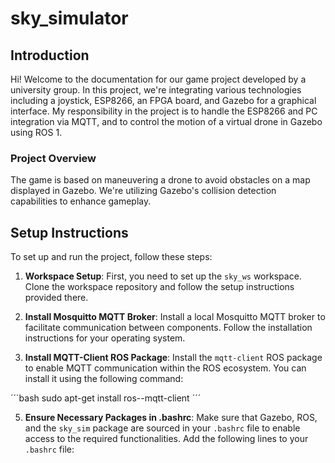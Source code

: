 # sky_simulator

## Introduction

Hi! Welcome to the documentation for our game project developed by a university group. In this project, we're integrating various technologies including a joystick, ESP8266, an FPGA board, and Gazebo for a graphical interface. My responsibility in the project is to handle the ESP8266 and PC integration via MQTT, and to control the motion of a virtual drone in Gazebo using ROS 1.

### Project Overview

The game is based on maneuvering a drone to avoid obstacles on a map displayed in Gazebo. We're utilizing Gazebo's collision detection capabilities to enhance gameplay.

## Setup Instructions

To set up and run the project, follow these steps:

1. **Workspace Setup**: First, you need to set up the `sky_ws` workspace. Clone the workspace repository and follow the setup instructions provided there.

2. **Install Mosquitto MQTT Broker**: Install a local Mosquitto MQTT broker to facilitate communication between components. Follow the installation instructions for your operating system.

3. **Install MQTT-Client ROS Package**: Install the `mqtt-client` ROS package to enable MQTT communication within the ROS ecosystem. You can install it using the following command:

  ´´´bash
  sudo apt-get install ros-<distro>-mqtt-client
  ´´´

5. **Ensure Necessary Packages in .bashrc**: Make sure that Gazebo, ROS, and the `sky_sim` package are sourced in your `.bashrc` file to enable access to the required functionalities. Add the following lines to your `.bashrc` file:
   

